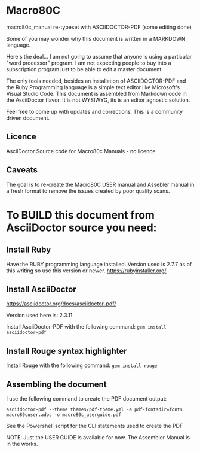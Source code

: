 # Macro80C
macro80c_manual re-typeset with ASCIIDOCTOR-PDF (some editing done)

Some of you may wonder why this document is written in a MARKDOWN language.

Here's the deal...  I am not going to assume that anyone is using a particular "word processor" program.  I am not expecting people to buy into a subscription program just to be able to edit a master document.

The only tools needed, besides an installation of ASCIIDOCTOR-PDF and the Ruby Programming language is a simple text editor like Microsoft's Visual Studio Code.  This document is assembled from Markdown code in the AsciiDoctor flavor.  It is not WYSIWYG, its is an editor agnostic solution.

Feel free to come up with updates and corrections.  This is a community driven document.

## Licence

AsciiDoctor Source code for Macro80c Manuals - no licence 


## Caveats

The goal is to re-create the Macro80C USER manual and Assebler manual in a fresh format to remove the issues created by poor quality scans.

# To BUILD this document from AsciiDoctor source you need:

## Install Ruby

Have the RUBY programming language installed. Version used is 2.7.7 as of this writing so use this version or newer.   https://rubyinstaller.org/

## Install AsciiDoctor 

https://asciidoctor.org/docs/asciidoctor-pdf/

Version used here is: 2.3.11

Install AsciiDoctor-PDF with the following command: `gem install asciidoctor-pdf`

## Install Rouge syntax highlighter

Install Rouge with the following command: `gem install rouge`

## Assembling the document

I use the following command to create the PDF document output:

`asciidoctor-pdf --theme themes/pdf-theme.yml -a pdf-fontsdir=fonts macro80cuser.adoc -o macro80c_userguide.pdf`

See the Powershell script for the CLI statements used to create the PDF 

NOTE: Just the USER GUIDE is available for now.  The Assembler Manual is in the works.


